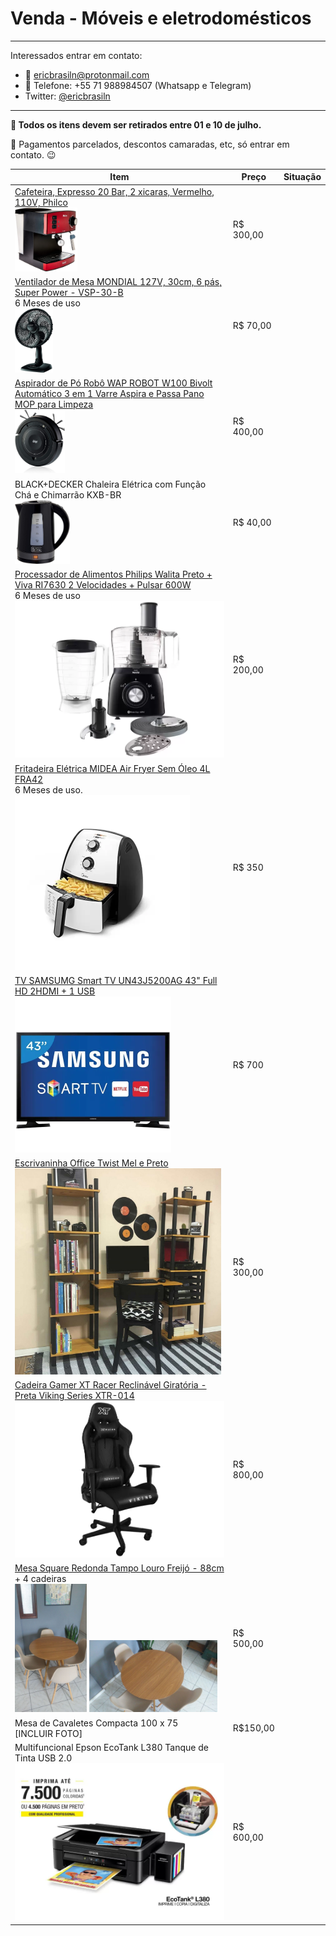 # Venda - Móveis e eletrodomésticos

---

Interessados entrar em contato:

- :e-mail: ericbrasiln@protonmail.com
- :vibration_mode: Telefone: +55 71 988984507 (Whatsapp e Telegram)
- Twitter: [@ericbrasiln](https://twitter.com/ericbrasiln)

---

**:calendar: Todos os itens devem ser retirados entre 01 e 10 de julho.**

:money_with_wings: Pagamentos parcelados, descontos camaradas, etc, só entrar em contato. :wink:

| Item | Preço | Situação |
| --- | --- | --- |
| [Cafeteira, Expresso 20 Bar, 2 xicaras, Vermelho, 110V, Philco](https://philco.com.br/cafeteira-philco-expresso-20-bar-inox-red/p) <br /> <img src="imgs/cafeteira.jpg" style="zoom:10%;" /> | R$ 300,00 |  |
| [Ventilador de Mesa MONDIAL 127V, 30cm, 6 pás, Super Power - VSP-30-B](https://www.amazon.com.br/Ventilador-Mesa-MONDIAL-Super-Power/dp/B09B16LRD1?th=1) <br />6 Meses de uso<br /><img src="imgs/ventilador.jpg" style="zoom:10%;" /> | R$ 70,00 |  |
| [Aspirador de Pó Robô WAP ROBOT W100 Bivolt Automático 3 em 1 Varre Aspira e Passa Pano MOP para Limpeza](https://www.amazon.com.br/Aspirador-WAP-Bivolt-Autom%C3%A1tico-Inteligente/dp/B0849PHXW1/ref=sr_1_5?__mk_pt_BR=%C3%85M%C3%85%C5%BD%C3%95%C3%91&crid=2YS6WU275NHRY&keywords=Aspirador+de+P%C3%B3+Rob%C3%B4+WAP+ROBOT+W100+Bivolt&qid=1655923695&sprefix=aspirador+de+p%C3%B3+rob%C3%B4+wap+robot+w100+bivolt+%2Caps%2C578&sr=8-5&ufe=app_do%3Aamzn1.fos.25548f35-0de7-44b3-b28e-0f56f3f96147)<br /><img src="imgs/bot.jpg" style="zoom:10%;" /> | R$ 400,00 |  |
| BLACK+DECKER Chaleira Elétrica com Função Chá e Chimarrão KXB-BR <br /><img src="imgs/chaleira.jpg" style="zoom:10%;" /> | R$ 40,00 |  |
| [Processador de Alimentos Philips Walita Preto + Viva RI7630 2 Velocidades + Pulsar 600W](http://www.magazineluiza.com.br/busca/214515700/)<br />6 Meses de uso<br /><img src="imgs/processador.webp" style="zoom:49%;" /> | R$ 200,00 | |
| [Fritadeira Elétrica MIDEA Air Fryer Sem Óleo 4L FRA42](https://www.amazon.com.br/Fritadeira-Midea-Liva-Branco-Preto/dp/B075XMBJXJ/ref=sr_1_3?__mk_pt_BR=%C3%85M%C3%85%C5%BD%C3%95%C3%91&crid=1786F729SBQKE&keywords=Fritadeira%2BEl%C3%A9trica%2BMIDEA%2BAir%2BFryer%2BSem%2B%C3%93leo%2B4L&qid=1655923761&sprefix=fritadeira%2Bel%C3%A9trica%2Bmidea%2Bair%2Bfryer%2Bsem%2B%C3%B3leo%2B4l%2Caps%2C325&sr=8-3&ufe=app_do%3Aamzn1.fos.25548f35-0de7-44b3-b28e-0f56f3f96147&th=1)<br />6 Meses de uso.<br /><img src="imgs/airfryer.webp" style="zoom: 50%;" /> | R$ 350 | |
| [TV SAMSUMG Smart TV UN43J5200AG 43" Full HD 2HDMI + 1 USB](https://www.samsung.com/br/support/model/UN43J5200AGXZD)<br /><img src="imgs/tv.webp" style="zoom:50%;" /> | R$ 700 | |
| [Escrivaninha Office Twist Mel e Preto](https://www.tadah.com.br/escrivaninha-office-twist-mel-e-preto)<br /><img src="imgs/estante-sala.jpg" style="zoom: 33%;" /> | R$ 300,00 | |
| [Cadeira Gamer XT Racer Reclinável Giratória - Preta Viking Series XTR-014](https://www.magazineluiza.com.br/cadeira-gamer-xt-racer-reclinavel-giratoria-preta-viking-series-xtr-014/p/226915000/mo/mecg/)<br /><img src="imgs/cadeira.webp" style="zoom:50%;" /> | R$ 800,00 | |
| [Mesa Square Redonda Tampo Louro Freijó - 88cm](https://www.magazineluiza.com.br/mesa-de-jantar-square-redonda-tampo-louro-freijo-88cm-abra-casa/p/kd6akfj9f1/mo/mjav/) + 4 cadeiras<br /><img src="imgs/mesa" style="zoom:20%;" /> <img src="imgs/mesa2" style="zoom:20%;" /> | R$ 500,00 | |
| Mesa de Cavaletes Compacta 100 x 75<br />[INCLUIR FOTO] | R$150,00 | |
| Multifuncional Epson EcoTank L380 Tanque de Tinta USB 2.0<br /><img src="imgs/print.webp" style="zoom:3350%;" /> | R$ 600,00 | |
